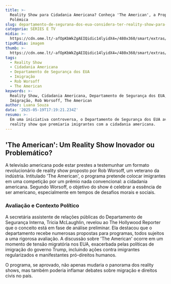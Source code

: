 ```yaml
---
title: >-
  Reality Show para Cidadania Americana? Conheça 'The American', a Proposta
  Polêmica
slug: departamento-de-segurana-dos-eua-considera-ter-reality-show-para-cidadania
categoria: SÉRIES E TV
midia: >-
  https://cdn.ome.lt/-afOpKbWkZgAEIQidic14lyidX4=/480x360/smart/extras/conteudos/omelete_THUMB_-_2025-05-19T125424.487.png
tipoMidia: imagem
thumb: >-
  https://cdn.ome.lt/-afOpKbWkZgAEIQidic14lyidX4=/480x360/smart/extras/conteudos/omelete_THUMB_-_2025-05-19T125424.487.png
tags:
  - Reality Show
  - Cidadania Americana
  - Departamento de Segurança dos EUA
  - Imigração
  - Rob Worsoff
  - The American
keywords: >-
  Reality Show, Cidadania Americana, Departamento de Segurança dos EUA,
  Imigração, Rob Worsoff, The American
author: Luana Souza
data: '2025-05-19T17:19:21.234Z'
resumo: >-
  Em uma iniciativa controversa, o Departamento de Segurança dos EUA avalia um
  reality show que premiaria imigrantes com a cidadania americana.
---
```


## 'The American': Um Reality Show Inovador ou Problemático?

A televisão americana pode estar prestes a testemunhar um formato revolucionário de reality show proposto por Rob Worsoff, um veterano da indústria. Intitulado 'The American', o programa pretende colocar imigrantes em uma competição por um prêmio nada convencional: a cidadania americana. Segundo Worsoff, o objetivo do show é celebrar a essência de ser americano, especialmente em tempos de desafios morais e sociais.

### Avaliação e Contexto Político

A secretária assistente de relações públicas do Departamento de Segurança Interna, Tricia McLaughlin, revelou ao The Hollywood Reporter que o conceito está em fase de análise preliminar. Ela destacou que o departamento recebe numerosas propostas para programas, todos sujeitos a uma rigorosa avaliação. A discussão sobre 'The American' ocorre em um momento de tensão migratória nos EUA, exacerbada pelas políticas de imigração do governo Trump, incluindo ações contra imigrantes regularizados e manifestantes pró-direitos humanos.

O programa, se aprovado, não apenas mudaria o panorama dos reality shows, mas também poderia inflamar debates sobre migração e direitos civis no país.
